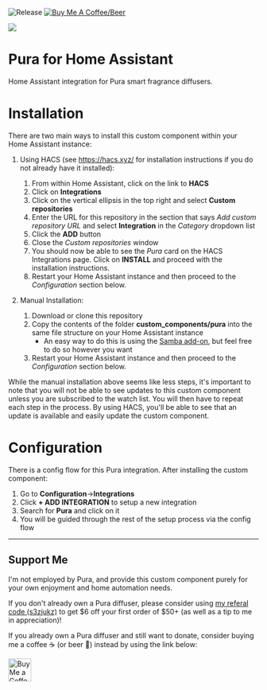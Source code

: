 ![Release](https://img.shields.io/github/v/release/natekspencer/hacs-pura?style=for-the-badge)
[![Buy Me A Coffee/Beer](https://img.shields.io/badge/Buy_Me_A_☕/🍺-F16061?style=for-the-badge&logo=ko-fi&logoColor=white&labelColor=grey)](https://ko-fi.com/natekspencer)

![](https://brands.home-assistant.io/_/pura/logo.png)

# Pura for Home Assistant

Home Assistant integration for Pura smart fragrance diffusers.

# Installation

There are two main ways to install this custom component within your Home Assistant instance:

1. Using HACS (see https://hacs.xyz/ for installation instructions if you do not already have it installed):

   1. From within Home Assistant, click on the link to **HACS**
   2. Click on **Integrations**
   3. Click on the vertical ellipsis in the top right and select **Custom repositories**
   4. Enter the URL for this repository in the section that says _Add custom repository URL_ and select **Integration** in the _Category_ dropdown list
   5. Click the **ADD** button
   6. Close the _Custom repositories_ window
   7. You should now be able to see the _Pura_ card on the HACS Integrations page. Click on **INSTALL** and proceed with the installation instructions.
   8. Restart your Home Assistant instance and then proceed to the _Configuration_ section below.

2. Manual Installation:
   1. Download or clone this repository
   2. Copy the contents of the folder **custom_components/pura** into the same file structure on your Home Assistant instance
      - An easy way to do this is using the [Samba add-on](https://www.home-assistant.io/getting-started/configuration/#editing-configuration-via-sambawindows-networking), but feel free to do so however you want
   3. Restart your Home Assistant instance and then proceed to the _Configuration_ section below.

While the manual installation above seems like less steps, it's important to note that you will not be able to see updates to this custom component unless you are subscribed to the watch list. You will then have to repeat each step in the process. By using HACS, you'll be able to see that an update is available and easily update the custom component.

# Configuration

There is a config flow for this Pura integration. After installing the custom component:

1. Go to **Configuration**->**Integrations**
2. Click **+ ADD INTEGRATION** to setup a new integration
3. Search for **Pura** and click on it
4. You will be guided through the rest of the setup process via the config flow

---

## Support Me

I'm not employed by Pura, and provide this custom component purely for your own enjoyment and home automation needs.

If you don't already own a Pura diffuser, please consider using [my referal code (s3zjukz)](http://rwrd.io/s3zjukz) to get $6 off your first order of $50+ (as well as a tip to me in appreciation)!

If you already own a Pura diffuser and still want to donate, consider buying me a coffee ☕ (or beer 🍺) instead by using the link below:

<a href='https://ko-fi.com/natekspencer' target='_blank'><img height='35' style='border:0px;height:46px;' src='https://az743702.vo.msecnd.net/cdn/kofi3.png?v=0' border='0' alt='Buy Me a Coffee at ko-fi.com' />
